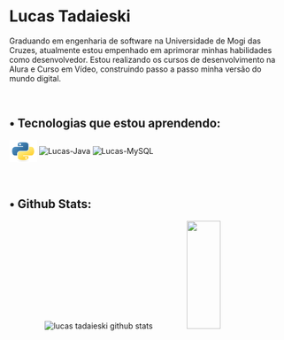 # Lucas Tadaieski 

Graduando em engenharia de software na Universidade de Mogi das Cruzes, atualmente estou empenhado em aprimorar minhas habilidades como desenvolvedor. Estou realizando os cursos de desenvolvimento na Alura e Curso em Vídeo, construindo passo a passo minha versão do mundo digital.
</div><br/>


## • Tecnologias que estou aprendendo:

<div style="display: inline_block">
  <img align="center" alt="Lucas-Python" height="40" width="50" src="https://raw.githubusercontent.com/devicons/devicon/master/icons/python/python-original.svg" />
  <img align="center" alt="Lucas-Java" height="40" width="60" src="https://cdn.jsdelivr.net/gh/devicons/devicon/icons/java/java-original.svg" />
  <img align="center" alt="Lucas-MySQL" height="70" width="90" src="https://cdn.jsdelivr.net/gh/devicons/devicon/icons/mysql/mysql-original-wordmark.svg" />
          
</div><br/>
</div><br/>

## • Github Stats:

<div align="center">  
  <img width="50%" height="195px" src="https://github-readme-stats.vercel.app/api?username=lucastadaieski&show_icons=true&count_private=true&hide_border=true&title_color=00bfbf&icon_color=00bfbf&text_color=c9d1d9&bg_color=0d1117" alt="lucas tadaieski github stats" /> 
  <img width="35%" height="195px" src="https://github-readme-stats.vercel.app/api/top-langs/?username=lucastadaieski&layout=compact&hide_border=true&title_color=00bfbf&text_color=00bfbf&bg_color=0d1117" />
</div>


